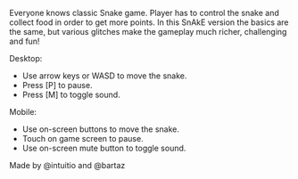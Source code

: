 Everyone knows classic Snake game. Player has to control the snake and collect food in order to get more points. In this SnAkE version the basics are the same, but various glitches make the gameplay much richer, challenging and fun!

Desktop:
* Use arrow keys or WASD to move the snake.
* Press [P] to pause.
* Press [M] to toggle sound.

Mobile:
* Use on-screen buttons to move the snake.
* Touch on game screen to pause.
* Use on-screen mute button to toggle sound.

Made by @intuitio and @bartaz